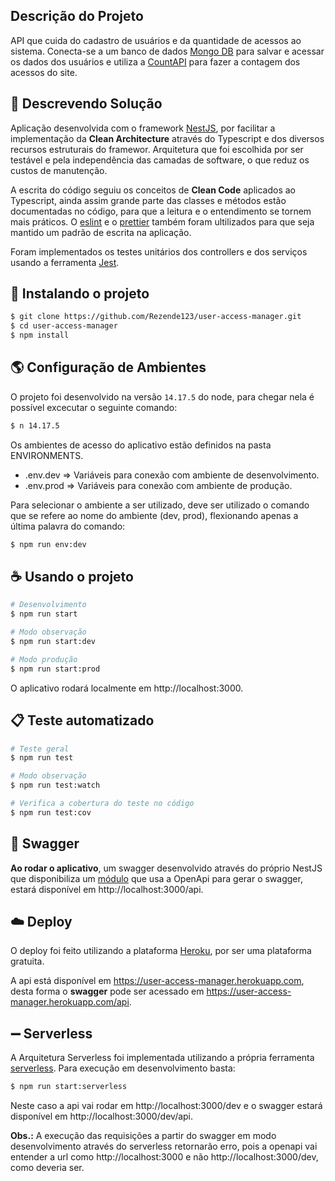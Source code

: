 
## Descrição do Projeto

API que cuida do cadastro de usuários e da quantidade de acessos ao sistema. Conecta-se a um banco de dados [Mongo DB](https://www.mongodb.com/) para salvar e acessar os dados dos usuários e utiliza a [CountAPI](https://countapi.xyz/) para fazer a contagem dos acessos do site.

## 📝 Descrevendo Solução

Aplicação desenvolvida com o framework [NestJS](https://nestjs.com/), por facilitar a implementação da **Clean Architecture** através do Typescript e dos diversos recursos estruturais do framewor. Arquitetura que foi escolhida por ser testável e pela independência das camadas de software, o que reduz os custos de manutenção.

A escrita do código seguiu os conceitos de **Clean Code** aplicados ao Typescript, ainda assim grande parte das classes e métodos estão documentadas no código, para que a leitura e o entendimento se tornem mais práticos. O [eslint](https://eslint.org/) e o [prettier](https://prettier.io/) também foram ultilizados para que seja mantido um padrão de escrita na aplicação.

Foram implementados os testes unitários dos controllers e dos serviços usando a ferramenta [Jest](https://jestjs.io/pt-BR/).

## 🚀 Instalando o projeto

```bash
$ git clone https://github.com/Rezende123/user-access-manager.git
$ cd user-access-manager
$ npm install
```

## :earth_americas: Configuração de Ambientes

O projeto foi desenvolvido na versão `14.17.5` do node, para chegar nela é possível excecutar o seguinte comando:

```bash
$ n 14.17.5
```

Os ambientes de acesso do aplicativo estão definidos na pasta ENVIRONMENTS.

* .env.dev => Variáveis para conexão com ambiente de desenvolvimento.
* .env.prod => Variáveis para conexão com ambiente de produção.

Para selecionar o ambiente a ser utilizado, deve ser utilizado o comando que se refere ao nome do ambiente (dev, prod), flexionando apenas a última palavra do comando:

```bash
$ npm run env:dev
```

## ☕ Usando o projeto

```bash
# Desenvolvimento
$ npm run start

# Modo observação
$ npm run start:dev

# Modo produção
$ npm run start:prod
```
O aplicativo rodará localmente em http://localhost:3000.

## :clipboard: Teste automatizado

```bash
# Teste geral
$ npm run test

# Modo observação
$ npm run test:watch

# Verifica a cobertura do teste no código
$ npm run test:cov
```

## :green_book: Swagger

**Ao rodar o aplicativo**, um swagger desenvolvido através do próprio NestJS que disponibiliza um [módulo](https://docs.nestjs.com/openapi/introduction) que usa a OpenApi para gerar o swagger, estará disponível em http://localhost:3000/api.

## :cloud: Deploy

O deploy foi feito utilizando a plataforma [Heroku](https://dashboard.heroku.com/), por ser uma plataforma gratuita.

A api está disponível em https://user-access-manager.herokuapp.com, desta forma o **swagger** pode ser acessado em https://user-access-manager.herokuapp.com/api.


## :heavy_minus_sign: Serverless

A Arquitetura Serverless foi implementada utilizando a própria ferramenta [serverless](https://www.serverless.com/). Para execução em desenvolvimento basta:

```bash
$ npm run start:serverless
```

Neste caso a api vai rodar em http://localhost:3000/dev e o swagger estará disponível em http://localhost:3000/dev/api.

**Obs.:** A execução das requisições a partir do swagger em modo desenvolvimento através do serverless retornarão erro, pois a openapi vai entender a url como http://localhost:3000 e não http://localhost:3000/dev, como deveria ser.